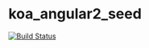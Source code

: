 # koa_angular2_seed
[![Build Status](https://travis-ci.org/japhar81/koa_angular2_seed.svg?branch=master)](https://travis-ci.org/japhar81/koa_angular2_seed)
